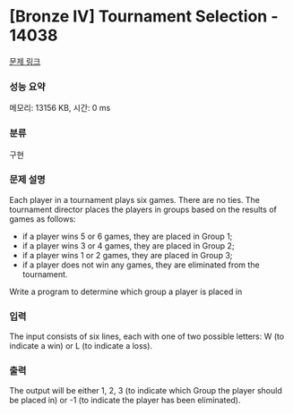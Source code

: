 # [Bronze IV] Tournament Selection - 14038 

[문제 링크](https://www.acmicpc.net/problem/14038) 

### 성능 요약

메모리: 13156 KB, 시간: 0 ms

### 분류

구현

### 문제 설명

<p>Each player in a tournament plays six games. There are no ties. The tournament director places the players in groups based on the results of games as follows:</p>

<ul>
	<li>if a player wins 5 or 6 games, they are placed in Group 1;</li>
	<li>if a player wins 3 or 4 games, they are placed in Group 2;</li>
	<li>if a player wins 1 or 2 games, they are placed in Group 3;</li>
	<li>if a player does not win any games, they are eliminated from the tournament.</li>
</ul>

<p>Write a program to determine which group a player is placed in</p>

### 입력 

 <p>The input consists of six lines, each with one of two possible letters: W (to indicate a win) or L (to indicate a loss).</p>

### 출력 

 <p>The output will be either 1, 2, 3 (to indicate which Group the player should be placed in) or -1 (to indicate the player has been eliminated).</p>

